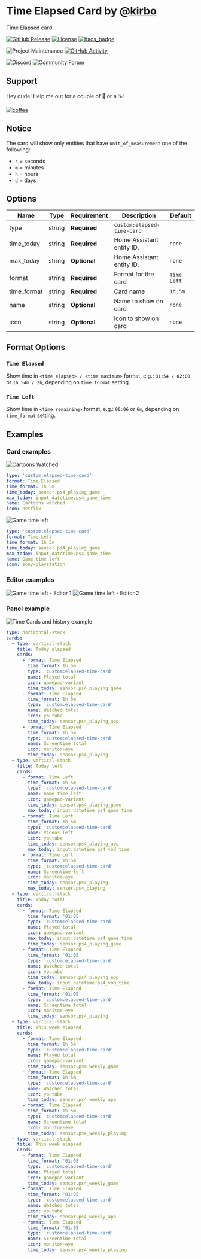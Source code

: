 # Time Elapsed Card by [@kirbo](https://www.github.com/kirbo)

Time Elapsed card

[![GitHub Release][releases-shield]][releases]
[![License][license-shield]](LICENSE.md)
[![hacs_badge](https://img.shields.io/badge/HACS-Default-orange.svg?style=for-the-badge)](https://github.com/custom-components/hacs)

![Project Maintenance][maintenance-shield]
[![GitHub Activity][commits-shield]][commits]

[![Discord][discord-shield]][discord]
[![Community Forum][forum-shield]][forum]

## Support

Hey dude! Help me out for a couple of :beers: or a :coffee:!

[![coffee](https://www.buymeacoffee.com/assets/img/custom_images/black_img.png)](https://www.buymeacoffee.com/kirbo)

## Notice

The card will show only entities that have `unit_of_measurement` one of the following:
- `s` = seconds
- `m` = minutes
- `h` = hours
- `d` = days

## Options

| Name        | Type   | Requirement  | Description                | Default     |
| ----------- | ------ | ------------ | -------------------------- | ----------- |
| type        | string | **Required** | `custom:elapsed-time-card` |
| time_today  | string | **Required** | Home Assistant entity ID.  | `none`      |
| max_today   | string | **Optional** | Home Assistant entity ID.  | `none`      |
| format      | string | **Required** | Format for the card        | `Time Left` |
| time_format | string | **Required** | Card name                  | `1h 5m`     |
| name        | string | **Optional** | Name to show on card       | `none`      |
| icon        | string | **Optional** | Icon to show on card       | `none`      |

## Format Options

### `Time Elapsed`

Show time in `<time elapsed> / <time maximum>` format, e.g.: `01:54 / 02:00` or `1h 54m / 2h`, depending on `time_format` setting.

### `Time Left`

Show time in `<time remaining>` format, e.g.: `00:06` or `6m`, depending on `time_format` setting.

## Examples

### Card examples

![Cartoons Watched](./screenshots/cartoons-watched.png)

```yaml
type: 'custom:elapsed-time-card'
format: Time Elapsed
time_format: 1h 5m
time_today: sensor.ps4_playing_game
max_today: input_datetime.ps4_game_time
name: Cartoons watched
icon: netflix
```

![Game time left](./screenshots/game-time-left.png)

```yaml
type: 'custom:elapsed-time-card'
format: Time Left
time_format: 1h 5m
time_today: sensor.ps4_playing_game
max_today: input_datetime.ps4_game_time
name: Game time left
icon: sony-playstation
```

### Editor examples

![Game time left - Editor 1](./screenshots/game-time-left-editor-1.png)
![Game time left - Editor 2](./screenshots/game-time-left-editor-2.png)

### Panel example

![Time Cards and history example](./screenshots/time-cards-and-history-example.png)

```yaml
type: horizontal-stack
cards:
  - type: vertical-stack
    title: Today elapsed
    cards:
      - format: Time Elapsed
        time_format: 1h 5m
        type: 'custom:elapsed-time-card'
        name: Played total
        icon: gamepad-variant
        time_today: sensor.ps4_playing_game
      - format: Time Elapsed
        time_format: 1h 5m
        type: 'custom:elapsed-time-card'
        name: Watched total
        icon: youtube
        time_today: sensor.ps4_playing_app
      - format: Time Elapsed
        time_format: 1h 5m
        type: 'custom:elapsed-time-card'
        name: Screentime total
        icon: monitor-eye
        time_today: sensor.ps4_playing
  - type: vertical-stack
    title: Today left
    cards:
      - format: Time Left
        time_format: 1h 5m
        type: 'custom:elapsed-time-card'
        name: Game time left
        icon: gamepad-variant
        time_today: sensor.ps4_playing_game
        max_today: input_datetime.ps4_game_time
      - format: Time Left
        time_format: 1h 5m
        type: 'custom:elapsed-time-card'
        name: Videos left
        icon: youtube
        time_today: sensor.ps4_playing_app
        max_today: input_datetime.ps4_vod_time
      - format: Time Left
        time_format: 1h 5m
        type: 'custom:elapsed-time-card'
        name: Screentime left
        icon: monitor-eye
        time_today: sensor.ps4_playing
        max_today: sensor.ps4_playing
  - type: vertical-stack
    title: Today total
    cards:
      - format: Time Elapsed
        time_format: '01:05'
        type: 'custom:elapsed-time-card'
        name: Played total
        icon: gamepad-variant
        max_today: input_datetime.ps4_game_time
        time_today: sensor.ps4_playing_game
      - format: Time Elapsed
        time_format: '01:05'
        type: 'custom:elapsed-time-card'
        name: Watched total
        icon: youtube
        time_today: sensor.ps4_playing_app
        max_today: input_datetime.ps4_vod_time
      - format: Time Elapsed
        time_format: '01:05'
        type: 'custom:elapsed-time-card'
        name: Screentime total
        icon: monitor-eye
        time_today: sensor.ps4_playing
  - type: vertical-stack
    title: This week elapsed
    cards:
      - format: Time Elapsed
        time_format: 1h 5m
        type: 'custom:elapsed-time-card'
        name: Played total
        icon: gamepad-variant
        time_today: sensor.ps4_weekly_game
      - format: Time Elapsed
        time_format: 1h 5m
        type: 'custom:elapsed-time-card'
        name: Watched total
        icon: youtube
        time_today: sensor.ps4_weekly_app
      - format: Time Elapsed
        time_format: 1h 5m
        type: 'custom:elapsed-time-card'
        name: Screentime total
        icon: monitor-eye
        time_today: sensor.ps4_weekly_playing
  - type: vertical-stack
    title: This week elapsed
    cards:
      - format: Time Elapsed
        time_format: '01:05'
        type: 'custom:elapsed-time-card'
        name: Played total
        icon: gamepad-variant
        time_today: sensor.ps4_weekly_game
      - format: Time Elapsed
        time_format: '01:05'
        type: 'custom:elapsed-time-card'
        name: Watched total
        icon: youtube
        time_today: sensor.ps4_weekly_app
      - format: Time Elapsed
        time_format: '01:05'
        type: 'custom:elapsed-time-card'
        name: Screentime total
        icon: monitor-eye
        time_today: sensor.ps4_weekly_playing
```

[commits-shield]: https://img.shields.io/github/commit-activity/y/kirbo/ha-lovelace-elapsed-time-card.svg?style=for-the-badge
[commits]: https://github.com/kirbo/ha-lovelace-elapsed-time-card/commits/master
[devcontainer]: https://code.visualstudio.com/docs/remote/containers
[discord]: https://discord.gg/5e9yvq
[discord-shield]: https://img.shields.io/discord/330944238910963714.svg?style=for-the-badge
[forum-shield]: https://img.shields.io/badge/community-forum-brightgreen.svg?style=for-the-badge
[forum]: https://community.home-assistant.io/c/projects/frontend
[license-shield]: https://img.shields.io/github/license/kirbo/ha-lovelace-elapsed-time-card.svg?style=for-the-badge
[maintenance-shield]: https://img.shields.io/maintenance/yes/2020.svg?style=for-the-badge
[releases-shield]: https://img.shields.io/github/release/kirbo/ha-lovelace-elapsed-time-card.svg?style=for-the-badge
[releases]: https://github.com/kirbo/ha-lovelace-elapsed-time-card/releases
